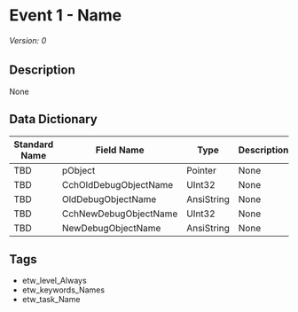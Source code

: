 # Event 1 - Name
###### Version: 0

## Description
None

## Data Dictionary
|Standard Name|Field Name|Type|Description|Sample Value|
|---|---|---|---|---|
|TBD|pObject|Pointer|None|`None`|
|TBD|CchOldDebugObjectName|UInt32|None|`None`|
|TBD|OldDebugObjectName|AnsiString|None|`None`|
|TBD|CchNewDebugObjectName|UInt32|None|`None`|
|TBD|NewDebugObjectName|AnsiString|None|`None`|

## Tags
* etw_level_Always
* etw_keywords_Names
* etw_task_Name